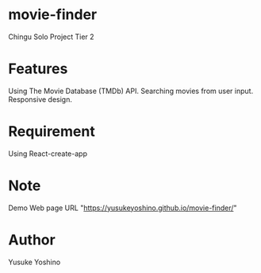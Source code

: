 # movie-finder
 
Chingu Solo Project Tier 2
 
# Features
 
Using The Movie Database (TMDb) API.
Searching movies from user input.
Responsive design.
 
# Requirement
 
Using React-create-app

 
# Note
 Demo Web page URL "https://yusukeyoshino.github.io/movie-finder/"
 
# Author
 
 Yusuke Yoshino
 
